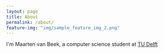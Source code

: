 ```yaml
---
layout: page
title: About
permalink: /about/
feature-img: "img/sample_feature_img_2.png"
---
```


I'm Maarten van Beek, a computer science student at [TU Delft](http://www.tudelft.nl)
